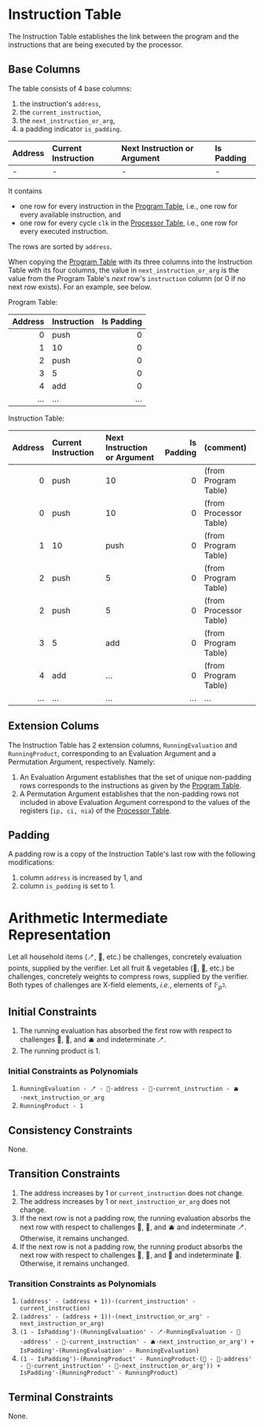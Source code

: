 # Instruction Table

The Instruction Table establishes the link between the program and the instructions that are being executed by the processor.

## Base Columns

The table consists of 4 base columns:
1. the instruction's `address`,
1. the `current_instruction`,
1. the `next_instruction_or_arg`,
1. a padding indicator `is_padding`.

| Address | Current Instruction | Next Instruction or Argument | Is Padding |
|:--------|:--------------------|:-----------------------------|:-----------|
| -       | -                   | -                            | -          |

It contains
- one row for every instruction in the [Program Table](#program-table), i.e., one row for every available instruction, and
- one row for every cycle `clk` in the [Processor Table](#processor-table), i.e., one row for every executed instruction.

The rows are sorted by `address`.

When copying the [Program Table](#program-table) with its three columns into the Instruction Table with its four columns, the value in `next_instruction_or_arg` is the value from the Program Table's _next_ row's `instruction` column (or 0 if no next row exists).
For an example, see below.

Program Table:

| Address | Instruction | Is Padding |
|--------:|:------------|-----------:|
|       0 | push        |          0 |
|       1 | 10          |          0 |
|       2 | push        |          0 |
|       3 | 5           |          0 |
|       4 | add         |          0 |
|       … | …           |          … |

Instruction Table:

| Address | Current Instruction | Next Instruction or Argument | Is Padding | (comment)              |
|--------:|:--------------------|:-----------------------------|-----------:|:-----------------------|
|       0 | push                | 10                           |          0 | (from Program Table)   |
|       0 | push                | 10                           |          0 | (from Processor Table) |
|       1 | 10                  | push                         |          0 | (from Program Table)   |
|       2 | push                | 5                            |          0 | (from Program Table)   |
|       2 | push                | 5                            |          0 | (from Processor Table) |
|       3 | 5                   | add                          |          0 | (from Program Table)   |
|       4 | add                 | …                            |          0 | (from Program Table)   |
|       … | …                   | …                            |          … | …                      |

## Extension Colums

The Instruction Table has 2 extension columns, `RunningEvaluation` and `RunningProduct`, corresponding to an Evaluation Argument and a Permutation Argument, respectively.
Namely:
1. An Evaluation Argument establishes that the set of unique non-padding rows corresponds to the instructions as given by the [Program Table](#program-table).
1. A Permutation Argument establishes that the non-padding rows not included in above Evaluation Argument correspond to the values of the registers (`ip, ci, nia`) of the [Processor Table](#processor-table).

## Padding

A padding row is a copy of the Instruction Table's last row with the following modifications:
1. column `address` is increased by 1, and
1. column `is_padding` is set to 1.

# Arithmetic Intermediate Representation

Let all household items (🪥, 🛁, etc.) be challenges, concretely evaluation points, supplied by the verifier.
Let all fruit & vegetables (🥝, 🥥, etc.) be challenges, concretely weights to compress rows, supplied by the verifier.
Both types of challenges are X-field elements, _i.e._, elements of $\mathbb{F}_{p^3}$.

## Initial Constraints

1. The running evaluation has absorbed the first row with respect to challenges 🥝, 🥥, and 🫐 and indeterminate 🪥.
1. The running product is 1.

### Initial Constraints as Polynomials

1. `RunningEvaluation - 🪥 - 🥝·address - 🥥·current_instruction - 🫐·next_instruction_or_arg`
1. `RunningProduct - 1`

## Consistency Constraints

None.

## Transition Constraints

1. The address increases by 1 or `current_instruction` does not change.
1. The address increases by 1 or `next_instruction_or_arg` does not change.
1. If the next row is not a padding row, the running evaluation absorbs the next row with respect to challenges 🥝, 🥥, and 🫐 and indeterminate 🪥. Otherwise, it remains unchanged.
1. If the next row is not a padding row, the running product absorbs the next row with respect to challenges 🍓, 🍒, and 🥭 and indeterminate 🛁. Otherwise, it remains unchanged.

### Transition Constraints as Polynomials

1. `(address' - (address + 1))·(current_instruction' - current_instruction)`
1. `(address' - (address + 1))·(next_instruction_or_arg' - next_instruction_or_arg)`
1. `(1 - IsPadding')·(RunningEvaluation' - 🪥·RunningEvaluation - 🥝·address' - 🥥·current_instruction' - 🫐·next_instruction_or_arg') + IsPadding'·(RunningEvaluation' - RunningEvaluation)`
1. `(1 - IsPadding')·(RunningProduct' - RunningProduct·(🛁 - 🍓·address' - 🍒·current_instruction' - 🥭·next_instruction_or_arg')) + IsPadding'·(RunningProduct' - RunningProduct)`

## Terminal Constraints

None.
